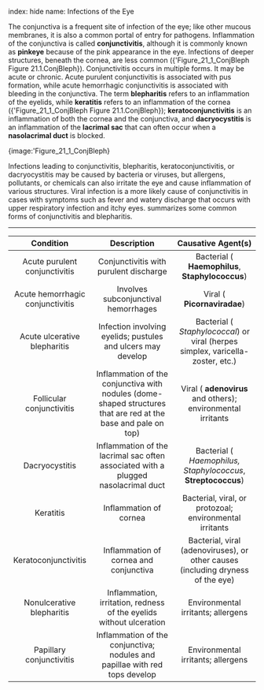 index: hide
name: Infections of the Eye

The conjunctiva is a frequent site of infection of the eye; like other mucous membranes, it is also a common portal of entry for pathogens. Inflammation of the conjunctiva is called  **conjunctivitis**, although it is commonly known as  **pinkeye** because of the pink appearance in the eye. Infections of deeper structures, beneath the cornea, are less common ({'Figure_21_1_ConjBleph Figure 21.1.ConjBleph}). Conjunctivitis occurs in multiple forms. It may be acute or chronic. Acute purulent conjunctivitis is associated with pus formation, while acute hemorrhagic conjunctivitis is associated with bleeding in the conjunctiva. The term  **blepharitis** refers to an inflammation of the eyelids, while  **keratitis** refers to an inflammation of the cornea ({'Figure_21_1_ConjBleph Figure 21.1.ConjBleph});  **keratoconjunctivitis** is an inflammation of both the cornea and the conjunctiva, and  **dacryocystitis** is an inflammation of the  **lacrimal sac** that can often occur when a  **nasolacrimal duct** is blocked.


{image:'Figure_21_1_ConjBleph}
        

Infections leading to conjunctivitis, blepharitis, keratoconjunctivitis, or dacryocystitis may be caused by bacteria or viruses, but allergens, pollutants, or chemicals can also irritate the eye and cause inflammation of various structures. Viral infection is a more likely cause of conjunctivitis in cases with symptoms such as fever and watery discharge that occurs with upper respiratory infection and itchy eyes.  summarizes some common forms of conjunctivitis and blepharitis.


****

| Condition | Description | Causative Agent(s) |
|:-:|:-:|:-:|
| Acute purulent conjunctivitis | Conjunctivitis with purulent discharge | Bacterial ( **Haemophilus**,  **Staphylococcus**) |
| Acute hemorrhagic conjunctivitis | Involves subconjunctival hemorrhages | Viral ( **Picornaviradae**) |
| Acute ulcerative blepharitis | Infection involving eyelids; pustules and ulcers may develop | Bacterial ( *Staphylococcal*) or viral (herpes simplex, varicella-zoster, etc.) |
| Follicular conjunctivitis | Inflammation of the conjunctiva with nodules (dome-shaped structures that are red at the base and pale on top) | Viral ( **adenovirus** and others); environmental irritants |
| Dacryocystitis | Inflammation of the lacrimal sac often associated with a plugged nasolacrimal duct | Bacterial ( *Haemophilus, Staphylococcus*,  **Streptococcus**) |
| Keratitis | Inflammation of cornea | Bacterial, viral, or protozoal; environmental irritants |
| Keratoconjunctivitis | Inflammation of cornea and conjunctiva | Bacterial, viral (adenoviruses), or other causes (including dryness of the eye) |
| Nonulcerative blepharitis | Inflammation, irritation, redness of the eyelids without ulceration | Environmental irritants; allergens |
| Papillary conjunctivitis | Inflammation of the conjunctiva; nodules and papillae with red tops develop | Environmental irritants; allergens |
    
